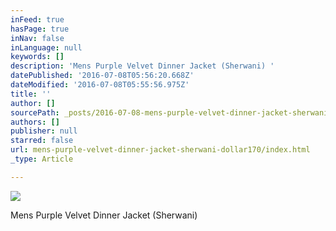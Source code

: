 ```yaml
---
inFeed: true
hasPage: true
inNav: false
inLanguage: null
keywords: []
description: 'Mens Purple Velvet Dinner Jacket (Sherwani) '
datePublished: '2016-07-08T05:56:20.668Z'
dateModified: '2016-07-08T05:55:56.975Z'
title: ''
author: []
sourcePath: _posts/2016-07-08-mens-purple-velvet-dinner-jacket-sherwani-dollar170.md
authors: []
publisher: null
starred: false
url: mens-purple-velvet-dinner-jacket-sherwani-dollar170/index.html
_type: Article

---
```

![](https://the-grid-user-content.s3-us-west-2.amazonaws.com/fd158b73-7173-4e88-bbef-c713db57dc3c.jpg)

Mens Purple Velvet Dinner Jacket (Sherwani)